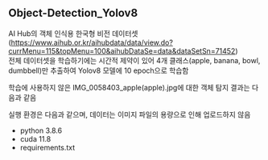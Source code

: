 ## Object-Detection_Yolov8

AI Hub의 객체 인식용 한국형 비전 데이터셋  
(https://www.aihub.or.kr/aihubdata/data/view.do?currMenu=115&topMenu=100&aihubDataSe=data&dataSetSn=71452)  
전체 데이터셋을 학습하기에는 시간적 제약이 있어 4개 클래스(apple, banana, bowl, dumbbell)만 추출하여 Yolov8 모델에 10 epoch으로 학습함    

학습에 사용하지 않은 IMG_0058403_apple(apple).jpg에 대한 객체 탐지 결과는 다음과 같음  



실행 환경은 다음과 같으며, 데이터는 이미지 파일의 용량으로 인해 업로드하지 않음
- python 3.8.6  
- cuda 11.8  
- requirements.txt
